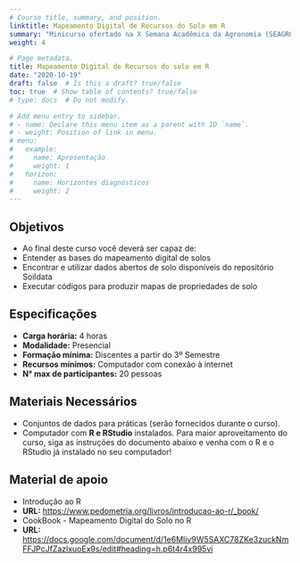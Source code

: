 ```yaml
---
# Course title, summary, and position.
linktitle: Mapeamento Digital de Recursos do Solo em R
summary: "Minicurso ofertado na X Semana Acadêmica da Agronomia (SEAGRO) Universidade Tecnológica Federal do Paraná (UTFPR) do Câmpus Dois Vizinhos."
weight: 4

# Page metadata.
title: Mapeamento Digital de Recursos do solo em R 
date: "2020-10-19"
draft: false  # Is this a draft? true/false
toc: true  # Show table of contents? true/false
# type: docs  # Do not modify.

# Add menu entry to sidebar.
# - name: Declare this menu item as a parent with ID `name`.
# - weight: Position of link in menu.
# menu:
#   example:
#     name: Apresentação
#     weight: 1
#   horizon:
#     name: Horizontes diagnósticos
#     weight: 2
---
```


## Objetivos

* Ao final deste curso você deverá ser capaz de:
* Entender as bases do mapeamento digital de solos
* Encontrar e utilizar dados abertos de solo disponíveis do repositório Soildata
* Executar códigos para produzir mapas de propriedades de solo

## Especificações

* __Carga horária:__ 4 horas
* __Modalidade:__ Presencial 
* __Formação mínima:__ Discentes a partir do 3º Semestre 
* __Recursos mínimos:__ Computador com conexão à internet
* __N° max de participantes:__ 20 pessoas

## Materiais Necessários

* Conjuntos de dados para práticas (serão fornecidos durante o curso).
* Computador com __R e RStudio__ instalados. Para maior aproveitamento do curso, siga as instruções do documento abaixo e venha com o R e o RStudio já instalado no seu computador!

## Material de apoio
 
*  Introdução ao R 
* __URL:__ https://www.pedometria.org/livros/introducao-ao-r/_book/
*  CookBook - Mapeamento Digital do Solo no R
* __URL:__ https://docs.google.com/document/d/1e6MIiy9W5SAXC78ZKe3zuckNmFFJPcJfZazlxuoEx9s/edit#heading=h.p6t4r4x995vi